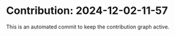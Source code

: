# Contribution: 2024-12-02-11-57
This is an automated commit to keep the contribution graph active.

